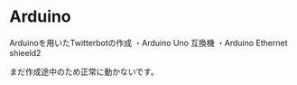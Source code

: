 # Arduino
Arduinoを用いたTwitterbotの作成
・Arduino Uno 互換機
・Arduino Ethernet shieeld2

まだ作成途中のため正常に動かないです。


